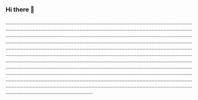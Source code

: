 ### Hi there 👋

..............................................................................................................................................................................................................................................................................................................................................................................................................................................................................................................................................................................................................................................................................................................................................................................................................................................................................................................................................................................................................................................................................................................................................................................................................................................................................................................................................................................................................................................................................